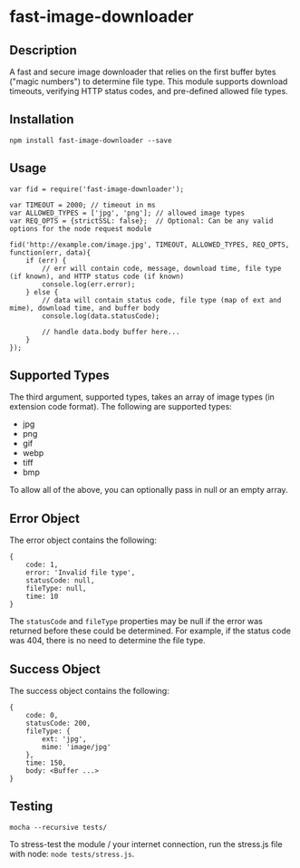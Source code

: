 fast-image-downloader
==============

## Description
A fast and secure image downloader that relies on the first buffer bytes ("magic numbers") to determine file type. This module supports download timeouts, verifying HTTP status codes, and pre-defined allowed file types.

## Installation
```
npm install fast-image-downloader --save
```

## Usage
```
var fid = require('fast-image-downloader');

var TIMEOUT = 2000;	// timeout in ms
var ALLOWED_TYPES = ['jpg', 'png'];	// allowed image types
var REQ_OPTS = {strictSSL: false};	// Optional: Can be any valid options for the node request module

fid('http://example.com/image.jpg', TIMEOUT, ALLOWED_TYPES, REQ_OPTS, function(err, data){
	if (err) {
		// err will contain code, message, download time, file type (if known), and HTTP status code (if known)
		console.log(err.error);
	} else {
		// data will contain status code, file type (map of ext and mime), download time, and buffer body
		console.log(data.statusCode);

		// handle data.body buffer here...
	}
});

```

## Supported Types
The third argument, supported types, takes an array of image types (in extension code format). The following are supported types:

* jpg
* png
* gif
* webp
* tiff
* bmp

To allow all of the above, you can optionally pass in null or an empty array.

## Error Object
The error object contains the following:

```
{
	code: 1,
	error: 'Invalid file type',
	statusCode: null,
	fileType: null,
	time: 10
}
```

The ```statusCode``` and ```fileType``` properties may be null if the error was returned before these could be determined. For example, if the status code was 404, there is no need to determine the file type.

## Success Object
The success object contains the following:

```
{
	code: 0,
	statusCode: 200,
	fileType: {
		ext: 'jpg',
		mime: 'image/jpg'
	},
	time: 150,
	body: <Buffer ...>
}
```

## Testing
```
mocha --recursive tests/
```

To stress-test the module / your internet connection, run the stress.js file with node: ```node tests/stress.js```.